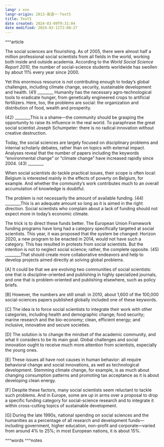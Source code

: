 ```yaml
---
langr : xxx
langr-origin: 2013-英语一-Text5
title: Text5
date created: 2024-03-09T9:31:04
date modified: 2024-03-11T2:08:27
---
```


^^^article

The social sciences are flourishing. As of 2005, there were almost half a million professional social scientists from all fields in the world, working both inside and outside academia. According to the _World Social Science Report 2010_, the number of social-science students worldwide has swollen by about 11% every year since 2000.

Yet this enormous resource is not contributing enough to today’s global challenges, including climate change, security, sustainable development and health. (41) ________ Humanity has the necessary agro-technological tools to eradicate hunger, from genetically engineered crops to artificial fertilizers. Here, too, the problems are social: the organization and distribution of food, wealth and prosperity.

(42) ________This is a shame—the community should be grasping the opportunity to raise its influence in the real world. To paraphrase the great social scientist Joseph Schumpeter: there is no radical innovation without creative destruction.

Today, the social sciences are largely focused on disciplinary problems and internal scholarly debates, rather than on topics with external impact. Analyses reveal that the number of papers including the keywords “environmental change” or “climate change” have increased rapidly since 2004. (43) ________

When social scientists do tackle practical issues, their scope is often local: Belgium is interested mainly in the effects of poverty on Belgium, for example. And whether the community’s work contributes much to an overall accumulation of knowledge is doubtful.

The problem is not necessarily the amount of available funding. (44) ________This is an adequate amount so long as it is aimed in the right direction. Social scientists who complain about a lack of funding should not expect more in today’s economic climate.

The trick is to direct these funds better. The European Union Framework funding programs have long had a category specifically targeted at social scientists. This year, it was proposed that the system be changed: Horizon 2020, a new program to be enacted in 2014, would not have such a category. This has resulted in protests from social scientists. But the intention is not to neglect social science; rather, the complete opposite. (45) ________That should create more collaborative endeavors and help to develop projects aimed directly at solving global problems.

[A] It could be that we are evolving two communities of social scientists: one that is discipline-oriented and publishing in highly specialized journals, and one that is problem-oriented and publishing elsewhere, such as policy briefs.

[B] However, the numbers are still small: in 2010, about 1,600 of the 100,000 social-sciences papers published globally included one of these keywords.

[C] The idea is to force social scientists to integrate their work with other categories, including health and demographic change; food security; marine research and the bio-economy; clean, efficient energy; and inclusive, innovative and secure societies.

[D] The solution is to change the mindset of the academic community, and what it considers to be its main goal. Global challenges and social innovation ought to receive much more attention from scientists, especially the young ones.

[E] These issues all have root causes in human behavior: all require behavioral change and social innovations, as well as technological development. Stemming climate change, for example, is as much about changing consumption patterns and promoting tax acceptance as it is about developing clean energy.

[F] Despite these factors, many social scientists seem reluctant to tackle such problems. And in Europe, some are up in arms over a proposal to drop a specific funding category for social-science research and to integrate it within cross-cutting topics of sustainable development.

[G] During the late 1990s, national spending on social sciences and the humanities as a percentage of all research and development funds—including government, higher education, non-profit and corporate—varied from around 4% to 25%; in most European nations, it is about 15%.




^^^words
^^^notes
